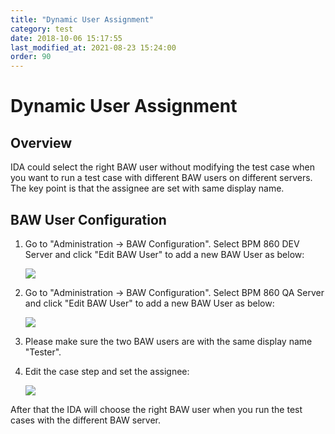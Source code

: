 ```yaml
---
title: "Dynamic User Assignment"
category: test
date: 2018-10-06 15:17:55
last_modified_at: 2021-08-23 15:24:00
order: 90
---
```


# Dynamic User Assignment


## Overview

IDA could select the right BAW user without modifying the test case when you want to run a test case with different BAW users on different servers. The key point is that the assignee are set with same display name.


## BAW User Configuration

1. Go to "Administration -> BAW Configuration". Select BPM 860 DEV Server and click "Edit BAW User" to add a new BAW User as below:  

    ![][bpm_user_dev]

2. Go to "Administration -> BAW Configuration". Select BPM 860 QA Server and click "Edit BAW User" to add a new BAW User as below:  

    ![][bpm_user_qa]

3. Please make sure the two BAW users are with the same display name "Tester".

4. Edit the case step and set the assignee:

    ![][bpm_user_assignee]

[bpm_user_dev]: ../images/test/bpm_user_dev.png  
[bpm_user_qa]: ../images/test/bpm_user_qa.png  
[bpm_user_assignee]: ../images/test/bpm_user_assignee.png


After that the IDA will choose the right BAW user when you run the test cases with the different BAW server.

